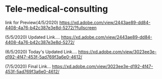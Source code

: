 # Tele-medical-consulting
link for Preview(4/5/2020)
https://xd.adobe.com/view/2443ae89-dd84-4408-4a76-b42c387e3e8d-5272/?fullscreen

(5/5/2020) Updated Link....
https://xd.adobe.com/view/2443ae89-dd84-4408-4a76-b42c387e3e8d-5272/

(6/5/2020) Today's Updated Link....
https://xd.adobe.com/view/3023ee3e-d192-4f47-453f-5ad769f3a6e0-4612/


(7/5/2020) Final Link...
https://xd.adobe.com/view/3023ee3e-d192-4f47-453f-5ad769f3a6e0-4612/
